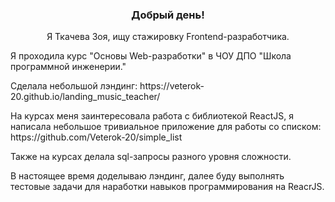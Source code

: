 <!-- ### Hi there 👋 -->

<!--
**Veterok-20/Veterok-20** is a ✨ _special_ ✨ repository because its `README.md` (this file) appears on your GitHub profile.

Here are some ideas to get you started:

- 🔭 I’m currently working on ...
- 🌱 I’m currently learning ...
- 👯 I’m looking to collaborate on ...
- 🤔 I’m looking for help with ...
- 💬 Ask me about ...
- 📫 How to reach me: ...
- 😄 Pronouns: ...
- ⚡ Fun fact: ...
-->
<!-- [![Typing SVG](https://readme-typing-svg.herokuapp.com?color=%2336BCF7&lines=Computer+science+student)](https://git.io/typing-svg) -->
<h3 align="center">Добрый день!</h3>
<p align="center">Я Ткачева Зоя, ищу стажировку Frontend-разработчика.</p>
<p>Я проходила курс "Основы Web-разработки" в ЧОУ ДПО "Школа программной инженерии."</p>
<p>Сделала небольшой лэндинг: https://veterok-20.github.io/landing_music_teacher/</p>
<p>На курсах меня заинтересовала работа с библиотекой ReactJS, я написала небольшое тривиальное приложение для работы со списком: https://github.com/Veterok-20/simple_list</p>
<p>Также на курсах делала sql-запросы разного уровня сложности. </p>
<p>В настоящее время доделываю лэндинг, далее буду выполнять тестовые задачи для наработки навыков программирования на ReacrJS. </p>
